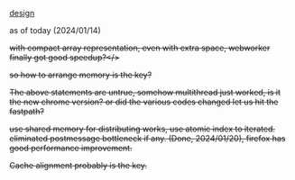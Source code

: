 [design](design_note.md)

as of today (2024/01/14)

<s>with compact array representation, even with extra space, webworker finally got good speedup?</>

<s>so how to arrange memory is the key?</s> 

The above statements are untrue, somehow multithread just worked, is it the new chrome version? or did the various codes changed let us hit the fastpath?

use shared memory for distributing works, use atomic index to iterated. eliminated postmessage bottleneck if any. (Done, 2024/01/20), firefox has good performance improvement.

Cache alignment probably is the key. 
